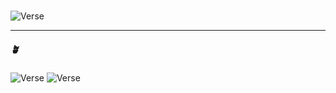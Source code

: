 <br>

![Verse](https://img.shields.io/badge/-Romans%208%3A1--2-lightgrey?style=flat-square&logo=bookstack)

---

##### 🪴
![Verse](https://img.shields.io/static/v1?label=Hebrews%205%3A12–6%3A2&message=단단한%20식물🍙&color=%239dcfab&style=flat-square&logo=bookstack)
![Verse](https://img.shields.io/static/v1?label=Ephesians%204%3A13&message=어른%20되기&color=%23ffe0b2&style=flat-square&logo=bookstack)

<br>
